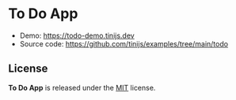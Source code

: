 # To Do App

- Demo: <https://todo-demo.tinijs.dev>
- Source code: <https://github.com/tinijs/examples/tree/main/todo>

## License

**To Do App** is released under the [MIT](LICENSE) license.
